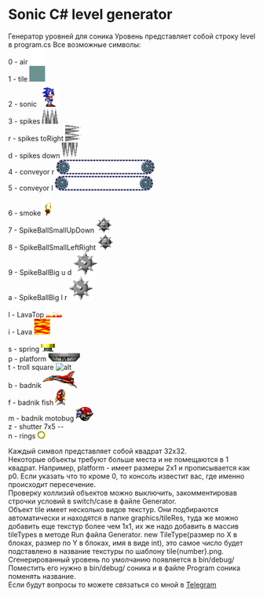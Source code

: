 # Sonic C# level generator
Генератор уровней для соника
Уровень представляет собой строку level в program.cs
Все возможные символы:  
    0 - air
    ![alt](https://github.com/Plugway/Sonic-C-game/blob/master/sonic-c-sharp/graphics/tileRes/tile0.png "Air")  
    1 - tile
    ![alt](https://github.com/Plugway/Sonic-C-game/blob/master/sonic-c-sharp/graphics/tileRes/tile2.png "Tile")  
    2 - sonic
    ![alt](https://github.com/Plugway/Sonic-C-game/blob/master/sonic-c-sharp/graphics/sonicStanding.png "Sonic")  
    3 - spikes
    ![alt](https://github.com/Plugway/Sonic-C-game/blob/master/sonic-c-sharp/graphics/spikesUp.png "Spikes")  
    r - spikes toRight
    ![alt](https://github.com/Plugway/Sonic-C-game/blob/master/sonic-c-sharp/graphics/spikesRight.png "Spikes")  
    d - spikes down
    ![alt](https://github.com/Plugway/Sonic-C-game/blob/master/sonic-c-sharp/graphics/spikesDown.png "Spikes")  
    4 - conveyor r
    ![alt](https://github.com/Plugway/Sonic-C-game/blob/master/sonic-c-sharp/graphics/conveyorBelt1.png "Conveyor")  
    5 - conveyor l
    ![alt](https://github.com/Plugway/Sonic-C-game/blob/master/sonic-c-sharp/graphics/conveyorBelt1.png "Conveyor")  
    6 - smoke
    ![alt](https://github.com/Plugway/Sonic-C-game/blob/master/sonic-c-sharp/graphics/bgSmoke4.png "Smoke")  
    7 - SpikeBallSmallUpDown
    ![alt](https://github.com/Plugway/Sonic-C-game/blob/master/sonic-c-sharp/graphics/spikeBallSmall.png "Spike ball")  
    8 - SpikeBallSmallLeftRight
    ![alt](https://github.com/Plugway/Sonic-C-game/blob/master/sonic-c-sharp/graphics/spikeBallSmall.png "Spike ball")  
    9 - SpikeBallBig u d
    ![alt](https://github.com/Plugway/Sonic-C-game/blob/master/sonic-c-sharp/graphics/spikeBallBig.png "Spike ball")  
    a - SpikeBallBig l r
    ![alt](https://github.com/Plugway/Sonic-C-game/blob/master/sonic-c-sharp/graphics/spikeBallBig.png "Spike ball")  
    l - LavaTop
    ![alt](https://github.com/Plugway/Sonic-C-game/blob/master/sonic-c-sharp/graphics/lavaTop2.png "Lava")  
    i - Lava
    ![alt](https://github.com/Plugway/Sonic-C-game/blob/master/sonic-c-sharp/graphics/lava2.png "Lava")  
    s - spring
    ![alt](https://github.com/Plugway/Sonic-C-game/blob/master/sonic-c-sharp/graphics/yellowSpring1.png "Spring")  
    p - platform
    ![alt](https://github.com/Plugway/Sonic-C-game/blob/master/sonic-c-sharp/graphics/platform.png "Platform")  
    t - troll square
    ![alt](https://ugc-gaming.net/styles/default/xenforo/custom.smiles/nicesoftlock.png "Kek")  
    b - badnik
    ![alt](https://github.com/Plugway/Sonic-C-game/blob/master/sonic-c-sharp/graphics/badnikSimple.png "Badnik")  
    f - badnik fish
    ![alt](https://github.com/Plugway/Sonic-C-game/blob/master/sonic-c-sharp/graphics/badnikFish1.png "Badnik fish")  
    m - badnik motobug
    ![alt](https://github.com/Plugway/Sonic-C-game/blob/master/sonic-c-sharp/graphics/badnikMotobug2.png "Badnik motobug")  
    z - shutter 7x5 --  
    n - rings
    ![alt](https://github.com/Plugway/Sonic-C-game/blob/master/sonic-c-sharp/graphics/ringRotating1.png "Ring")  
      
Каждый символ представляет собой квадрат 32х32.  
Некоторые объекты требуют больше места и не помещаются в 1 квадрат. Например, platform - имеет размеры 2х1 и прописывается как p0. Если указать что то кроме 0, то консоль известит вас, где именно происходит пересечение.  
Проверку коллизий объектов можно выключить, закомментировав строчки условий в switch/case в файле Generator.  
Объект tile имеет несколько видов текстур. Они подбираются автоматически и находятся в папке graphics/tileRes, туда же можно добавить еще текстур более чем 1х1, их же надо добавить в массив tileTypes в методе Run файла Generator. new TileType(размер по Х в блоках, размер по Y в блоках, имя в виде int), это самое число будет подставлено в название текстуры по шаблону tile{number}.png.  
Сгенерированный уровень по умолчанию появляется в bin/debug/  
Поместить его нужно в bin/debug/ соника и в файле Program соника поменять название.  
Если будут вопросы то можете связаться со мной в [Telegram](https://t.me/Plugway "Plugway")  
